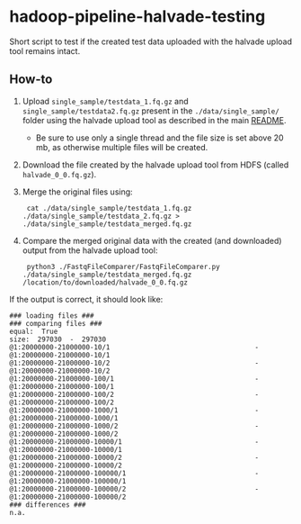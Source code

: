 # hadoop-pipeline-halvade-testing
Short script to test if the created test data uploaded with the halvade upload tool remains intact.

## How-to
1. Upload `single_sample/testdata_1.fq.gz` and `single_sample/testdata2.fq.gz` present in the `./data/single_sample/` folder using the halvade upload tool as described in the main [README](../README.md).
	* Be sure to use only a single thread and the file size is set above 20 mb, as otherwise multiple files will be created.
2. Download the file created by the halvade upload tool from HDFS (called `halvade_0_0.fq.gz`).
3. Merge the original files using:

		cat ./data/single_sample/testdata_1.fq.gz ./data/single_sample/testdata_2.fq.gz > ./data/single_sample/testdata_merged.fq.gz

4. Compare the merged original data with the created (and downloaded) output from the halvade upload tool:

		python3 ./FastqFileComparer/FastqFileComparer.py ./data/single_sample/testdata_merged.fq.gz /location/to/downloaded/halvade_0_0.fq.gz

If the output is correct, it should look like:

	### loading files ###
	### comparing files ###
	equal:  True
	size:  297030  -  297030
	@1:20000000-21000000-10/1                                    - @1:20000000-21000000-10/1
	@1:20000000-21000000-10/2                                    - @1:20000000-21000000-10/2
	@1:20000000-21000000-100/1                                   - @1:20000000-21000000-100/1
	@1:20000000-21000000-100/2                                   - @1:20000000-21000000-100/2
	@1:20000000-21000000-1000/1                                  - @1:20000000-21000000-1000/1
	@1:20000000-21000000-1000/2                                  - @1:20000000-21000000-1000/2
	@1:20000000-21000000-10000/1                                 - @1:20000000-21000000-10000/1
	@1:20000000-21000000-10000/2                                 - @1:20000000-21000000-10000/2
	@1:20000000-21000000-100000/1                                - @1:20000000-21000000-100000/1
	@1:20000000-21000000-100000/2                                - @1:20000000-21000000-100000/2
	### differences ###
	n.a.
